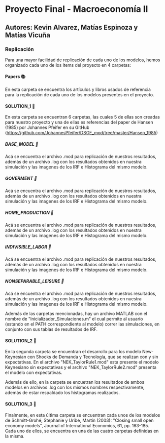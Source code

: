 # Proyecto Final - Macroeconomía II
## Autores: Kevin Alvarez, Matías Espinoza y Matías Vicuña

### Replicación

Para una mayor facilidad de replicación de cada uno de los modelos, hemos organizado cada uno de los items del proyecto en 4 carpetas:

#### Papers 📚

En esta carpeta se encuentra los artículos y libros usados de referencia para la replicación de cada uno de los modelos presentes en el proyecto.

#### SOLUTION_1 📁

En esta carpeta se encuentran 6 carpetas, las cuales 5 de ellas son creadas para nuestro proyecto y una de ellas es referencias del paper de Hansen (1985) por Johannes Pfeifer en su GitHub (https://github.com/JohannesPfeifer/DSGE_mod/tree/master/Hansen_1985)

##### BASE_MODEL 📂

Acá se encuentra el archivo .mod para replicación de nuestros resultados, además de un archivo .log con los resultados obtenidos en nuestra simulación y las imagenes de los IRF e Histograma del mismo modelo.

##### GOVERMENT 📂

Acá se encuentra el archivo .mod para replicación de nuestros resultados, además de un archivo .log con los resultados obtenidos en nuestra simulación y las imagenes de los IRF e Histograma del mismo modelo.

##### HOME_PRODUCTION 📂

Acá se encuentra el archivo .mod para replicación de nuestros resultados, además de un archivo .log con los resultados obtenidos en nuestra simulación y las imagenes de los IRF e Histograma del mismo modelo.

##### INDIVISIBLE_LABOR 📂

Acá se encuentra el archivo .mod para replicación de nuestros resultados, además de un archivo .log con los resultados obtenidos en nuestra simulación y las imagenes de los IRF e Histograma del mismo modelo.

##### NONSEPARABLE_LEISURE 📂

Acá se encuentra el archivo .mod para replicación de nuestros resultados, además de un archivo .log con los resultados obtenidos en nuestra simulación y las imagenes de los IRF e Histograma del mismo modelo.

Además de las carpetas mencionadas, hay un archivo MATLAB con el nombre de "Inicializador_Simulaciones.m" el cual permite al usuario (estando en el PATH correspondiente al modelo) correr las simulaciones, en conjunto con sus tablas de resultados de IRF.

#### SOLUTION_2 📁

En la segunda carpeta se encuentran el desarrollo para los modelo New-Keynesian con Shocks de Demanda y Tecnología, que se realizan con y sin expectativas. En el archivo "NEK_TaylorRule1.mod" esta presente el modelo Keynesiano sin expectativas y el archivo "NEK_TaylorRule2.mod" presenta el modelo con expectativas.

Además de ello, en la carpeta se encuetran los resultados de ambos modelos en archivos .log con los mismos nombres respectivamente, además de estar respaldado los histogramas realizados.

#### SOLUTION_3 📁

Finalmente, en esta última carpeta se encuentran cada unos de los modelos de Schmitt-Grohé, Stephanie y Uribe, Martín (2003): "Closing small open economy models", Journal of International Economics, 61, pp. 163-185. Cada uno de ellos, se encuentra en una de las cuatro carpetas definidas en la misma.
